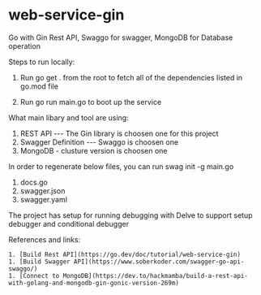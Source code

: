 # web-service-gin
Go with Gin Rest API, Swaggo for swagger,  MongoDB for Database operation


Steps to run locally:

  1. Run go get . from the root to fetch all of the dependencies listed in go.mod file

  2. Run go run main.go to boot up the service

What main libary and tool are using:

  1. REST API --- The Gin library is choosen one for this project
  2. Swagger Definition --- Swaggo is choosen one
  3. MongoDB - clusture version is choosen one

In order to regenerate below files,  you can run swag init -g main.go
   1. docs.go
   2. swagger.json
   3. swagger.yaml
   
The project has setup for running debugging with Delve to support setup debugger and conditional debugger   

References and links:
  
    1. [Build Rest API](https://go.dev/doc/tutorial/web-service-gin)
    1. [Build Swagger API](https://www.soberkoder.com/swagger-go-api-swaggo/)
    1. [Connect to MongoDB](https://dev.to/hackmamba/build-a-rest-api-with-golang-and-mongodb-gin-gonic-version-269m)
